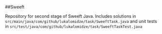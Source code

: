 ##Sweeft

Repository for second stage of Sweeft Java. Includes solutions in `src/main/java/com/github/lukalomidze/task/SweeftTask.java` and unit tests in `src/test/java/com/github/lukalomidze/task/SweeftTaskTest.java`
